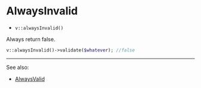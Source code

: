 # AlwaysInvalid

- `v::alwaysInvalid()`

Always return false.

```php
v::alwaysInvalid()->validate($whatever); //false
```

***
See also:

  * [AlwaysValid](AlwaysValid.md)
